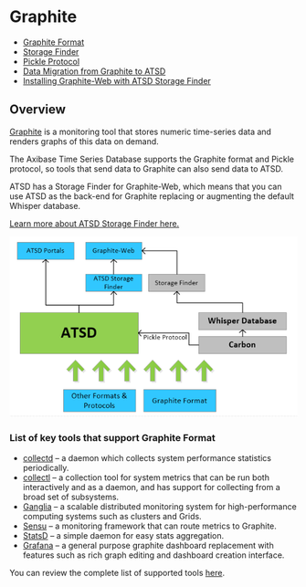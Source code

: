 # Graphite

* [Graphite Format](../../integration/graphite/graphite-format.md)
* [Storage Finder](../../integration/graphite/storage-finder.md)
* [Pickle Protocol](../../integration/graphite/pickle-protocol.md)
* [Data Migration from Graphite to ATSD](../../integration/graphite/data-migration.md)
* [Installing Graphite-Web with ATSD Storage Finder](../../integration/graphite/installation.md)

## Overview

[Graphite](https://graphite.readthedocs.org/en/latest/) is a monitoring tool that stores numeric time-series data and renders graphs of this data on demand.

The Axibase Time Series Database supports the Graphite format and Pickle protocol, so tools that send data to Graphite can also send data to ATSD.

ATSD has a Storage Finder for Graphite-Web, which means that you can use ATSD as the back-end for Graphite replacing or augmenting the default Whisper database.

[Learn more about ATSD Storage Finder here.](storage-finder.md)

![](resources/atsd_protocols_finders3.png)

### List of key tools that support Graphite Format

* [collectd](http://collectd.org/) – a daemon which collects system performance statistics periodically.
* [collectl](http://collectl.sourceforge.net/) – a collection tool for system metrics that can be run both interactively and as a daemon, and has support for collecting from a broad set of subsystems.
* [Ganglia](http://ganglia.info/) – a scalable distributed monitoring system for high-performance computing systems such as clusters and Grids.
* [Sensu](https://sensuapp.org/) – a monitoring framework that can route metrics to Graphite.
* [StatsD](../statsd) – a simple daemon for easy stats aggregation.
* [Grafana](http://grafana.org/) – a general purpose graphite dashboard replacement with features such as rich graph editing and dashboard creation interface.

You can review the complete list of supported tools [here](http://graphite.readthedocs.org/en/latest/tools.html).
